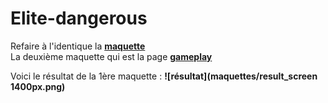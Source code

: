 # Elite-dangerous

Refaire à l'identique la **[maquette](maquettes/ED2_maquette1.png)**<br/>
La deuxième maquette qui est la page **[gameplay](maquettes/ED2_maquette2.png)**

Voici le résultat de la 1ère maquette : 
**![résultat](maquettes/result_screen 1400px.png)**

